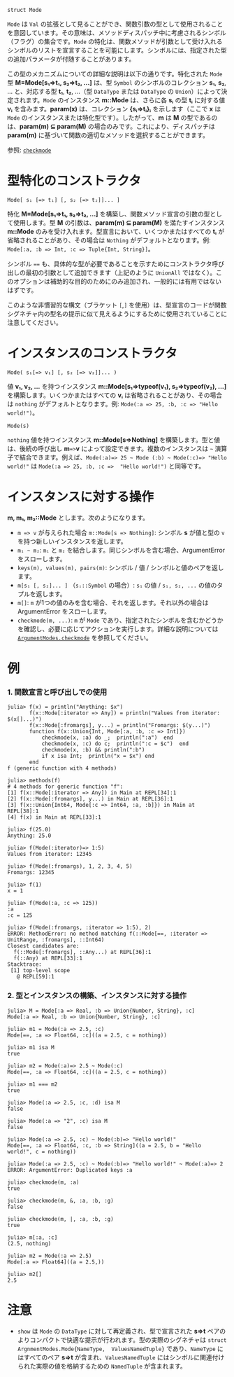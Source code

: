 ```
struct Mode
```

`Mode` は `Val` の拡張として見ることができ、関数引数の型として使用されることを意図しています。その意味は、メソッドディスパッチ中に考慮されるシンボル（フラグ）の集合です。`Mode` の特化は、関数メソッドが引数として受け入れるシンボルのリストを宣言することを可能にします。シンボルには、指定された型の追加パラメータが付随することがあります。

この型のメカニズムについての詳細な説明は以下の通りです。特化された `Mode` 型 **M=Mode[s₁⇒t₁, s₂⇒t₂, ...]** は、型 `Symbol` のシンボルのコレクション **s₁**, **s₂**, ... と、対応する型 **t₁**, **t₂**, ...（型 `DataType` または `DataType` の `Union`）によって決定されます。`Mode` のインスタンス **m::Mode** は、さらに各 **sᵢ** の型 **tᵢ** に対する値 **vᵢ** を含みます。**param(x)** は、コレクション **{sᵢ=>tᵢ}ᵢ** を示します（ここで **x** は `Mode` のインスタンスまたは特化型です）。したがって、**m** は **M** の型であるのは、**param(m) ⊆ param(M)** の場合のみです。これにより、ディスパッチは **param(m)** に基づいて関数の適切なメソッドを選択することができます。

参照: [`checkmode`](@ref)

# 型特化のコンストラクタ

```
Mode[ s₁ [=> t₁] [, s₂ [=> t₂]]... ]
```

特化 **M=Mode[s₁⇒t₁, s₂⇒t₂, ...]** を構築し、関数メソッド宣言の引数の型として使用します。型 **M** の引数は、**param(m) ⊆ param(M)** を満たすインスタンス **m::Mode** のみを受け入れます。型宣言において、いくつかまたはすべての **tᵢ** が省略されることがあり、その場合は `Nothing` がデフォルトとなります。例: `Mode[:a, :b => Int, :c => Tuple{Int, String}]`。

シンボル `==` も、具体的な型が必要であることを示すためにコンストラクタ呼び出しの最初の引数として追加できます（上記のように `UnionAll` ではなく）。このオプションは補助的な目的のためにのみ追加され、一般的には有用ではないはずです。

このような非慣習的な構文（ブラケット `[`,`]` を使用）は、型宣言のコードが関数シグネチャ内の型名の提示に似て見えるようにするために使用されていることに注意してください。

# インスタンスのコンストラクタ

```
Mode( s₁[=> v₁] [, s₂ [=> v₂]]... )
```

値 **v₁, v₂, ...** を持つインスタンス **m::Mode[s₁⇒typeof(v₁), s₂⇒typeof(v₂), ...]** を構築します。いくつかまたはすべての **vᵢ** は省略されることがあり、その場合は `nothing` がデフォルトとなります。例: `Mode(:a => 25, :b, :c => "Hello world!")`。

```
Mode(s)
```

`nothing` 値を持つインスタンス **m::Mode[s⇒Nothing]** を構築します。型と値は、後続の呼び出し **m**`=>`**v** によって設定できます。複数のインスタンスは `~` 演算子で結合できます。例えば、`Mode(:a)=> 25 ~ Mode (:b) ~ Mode(:c)=> "Hello world!"` は `Mode(:a => 25, :b, :c =>  "Hello world!")` と同等です。

# インスタンスに対する操作

**m, m₁, m₂::Mode** とします。次のようになります。

  * `m => v` が与えられた場合 `m::Mode[s => Nothing]`: シンボル **s** が値と型の `v` を持つ新しいインスタンスを返します。
  * `m₁ ~ m₂`: `m₁` と `m₂` を結合します。同じシンボルを含む場合、ArgumentError をスローします。
  * `keys(m), values(m), pairs(m)`: シンボル / 値 / シンボルと値のペアを返します。
  * `m[s₁ [, s₂]... ]` （`sᵢ::Symbol` の場合）: `s₁` の値 / `s₁, s₂, ...` の値のタプルを返します。
  * `m[]`: `m` が1つの値のみを含む場合、それを返します。それ以外の場合は ArgumentError をスローします。
  * `checkmode(m, ...)`: `m` が `Mode` であり、指定されたシンボルを含むかどうかを確認し、必要に応じてアクションを実行します。詳細な説明については [`ArgumentModes.checkmode`](@ref) を参照してください。

# 例

### 1. 関数宣言と呼び出しでの使用

```julia-repl
julia> f(x) = println("Anything: $x")
       f(x::Mode[:iterator => Any]) = println("Values from iterator: $(x[]...)")
       f(x::Mode[:fromargs], y...) = println("Fromargs: $(y...)")
       function f(x::Union{Int, Mode[:a, :b, :c => Int]})
           checkmode(x, :a) do _;  println(":a")  end
           checkmode(x, :c) do c;  println(":c = $c")  end
           checkmode(x, :b) && println(":b")
           if x isa Int;  println("x = $x") end
       end
f (generic function with 4 methods)

julia> methods(f)
# 4 methods for generic function "f":
[1] f(x::Mode[:iterator => Any]) in Main at REPL[34]:1
[2] f(x::Mode[:fromargs], y...) in Main at REPL[36]:1
[3] f(x::Union{Int64, Mode[:c => Int64, :a, :b]}) in Main at REPL[38]:1
[4] f(x) in Main at REPL[33]:1

julia> f(25.0)
Anything: 25.0

julia> f(Mode(:iterator)=> 1:5)
Values from iterator: 12345

julia> f(Mode(:fromargs), 1, 2, 3, 4, 5)
Fromargs: 12345

julia> f(1)
x = 1

julia> f(Mode(:a, :c => 125))
:a
:c = 125

julia> f(Mode(:fromargs, :iterator => 1:5), 2)
ERROR: MethodError: no method matching f(::Mode[==, :iterator => UnitRange, :fromargs], ::Int64)
Closest candidates are:
  f(::Mode[:fromargs], ::Any...) at REPL[36]:1
  f(::Any) at REPL[33]:1
Stacktrace:
 [1] top-level scope
   @ REPL[59]:1

```

### 2. 型とインスタンスの構築、インスタンスに対する操作

```julia-repl
julia> M = Mode[:a => Real, :b => Union{Number, String}, :c]
Mode[:a => Real, :b => Union{Number, String}, :c]

julia> m1 = Mode(:a => 2.5, :c)
Mode[==, :a => Float64, :c]((a = 2.5, c = nothing))

julia> m1 isa M
true

julia> m2 = Mode(:a)=> 2.5 ~ Mode(:c)
Mode[==, :a => Float64, :c]((a = 2.5, c = nothing))

julia> m1 === m2
true

julia> Mode(:a => 2.5, :c, :d) isa M
false

julia> Mode(:a => "2", :c) isa M
false

julia> Mode(:a => 2.5, :c) ~ Mode(:b)=> "Hello world!"
Mode[==, :a => Float64, :c, :b => String]((a = 2.5, b = "Hello world!", c = nothing))

julia> Mode(:a => 2.5, :c) ~ Mode(:b)=> "Hello world!" ~ Mode(:a)=> 2
ERROR: ArgumentError: Duplicated keys :a

julia> checkmode(m, :a)
true

julia> checkmode(m, &, :a, :b, :g)
false

julia> checkmode(m, |, :a, :b, :g)
true

julia> m[:a, :c]
(2.5, nothing)

julia> m2 = Mode(:a => 2.5)
Mode[:a => Float64]((a = 2.5,))

julia> m2[]
2.5
```

# 注意

  * `show` は `Mode` の `DataType` に対して再定義され、型で宣言された **s⇒t** ペアのよりコンパクトで快適な提示が行われます。型の実際のシグネチャは `struct ArgnmentModes.Mode{NameType,  ValuesNamedTuple}` であり、`NameType` にはすべてのペア **s⇒t** が含まれ、`ValuesNamedTuple` にはシンボルに関連付けられた実際の値を格納するための `NamedTuple` が含まれます。
